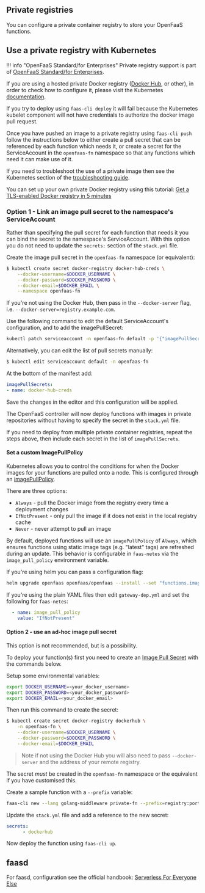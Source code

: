 ## Private registries

You can configure a private container registry to store your OpenFaaS functions.

## Use a private registry with Kubernetes

!!! info "OpenFaaS Standard/for Enterprises"
    Private registry support is part of [OpenFaaS Standard/for Enterprises](/openfaas-pro/introduction).

If you are using a hosted private Docker registry ([Docker Hub](https://hub.docker.com/), or other),
in order to check how to configure it, please visit the Kubernetes [documentation](https://kubernetes.io/docs/concepts/containers/images/#using-a-private-registry).

If you try to deploy using `faas-cli deploy` it will fail because the Kubernetes kubelet component will not have credentials to authorize the docker image pull request.

Once you have pushed an image to a private registry using `faas-cli push` follow the instructions below to either create a pull secret that can be referenced by each function which needs it, or create a secret for the ServiceAccount in the `openfaas-fn` namespace so that any functions which need it can make use of it.

If you need to troubleshoot the use of a private image then see the Kubernetes section of the [troubleshooting guide](/deployment/troubleshooting/).

You can set up your own private Docker registry using this tutorial: [Get a TLS-enabled Docker registry in 5 minutes](https://blog.alexellis.io/get-a-tls-enabled-docker-registry-in-5-minutes/)

### Option 1 - Link an image pull secret to the namespace's ServiceAccount

Rather than specifying the pull secret for each function that needs it you can bind the secret to the namespace's ServiceAccount. With this option you do not need to update the `secrets:` section of the `stack.yml` file.

Create the image pull secret in the `openfaas-fn` namespace (or equivalent):

```bash
$ kubectl create secret docker-registry docker-hub-creds \
    --docker-username=$DOCKER_USERNAME \
    --docker-password=$DOCKER_PASSWORD \
    --docker-email=$DOCKER_EMAIL \
    --namespace openfaas-fn
```

If you're not using the Docker Hub, then pass in the `--docker-server` flag, i.e. `--docker-server=registry.example.com`.

Use the following command to edit the default ServiceAccount's configuration, and to add the imagePullSecret:

```bash
kubectl patch serviceaccount -n openfaas-fn default -p '{"imagePullSecrets": [{"name": "docker-hub-creds"}]}'
```

Alternatively, you can edit the list of pull secrets manually:

```sh
$ kubectl edit serviceaccount default -n openfaas-fn
```

At the bottom of the manifest add:

``` yaml
imagePullSecrets:
- name: docker-hub-creds
```

Save the changes in the editor and this configuration will be applied.

The OpenFaaS controller will now deploy functions with images in private repositories without having to specify the secret in the `stack.yml` file.

If you need to deploy from multiple private container registries, repeat the steps above, then include each secret in the list of `imagePullSecrets`.

#### Set a custom ImagePullPolicy

Kubernetes allows you to control the conditions for when the Docker images for your functions are pulled onto a node. This is configured through an [imagePullPolicy](https://kubernetes.io/docs/concepts/containers/images/#updating-images).

There are three options:

- `Always` - pull the Docker image from the registry every time a deployment changes
- `IfNotPresent` - only pull the image if it does not exist in the local registry cache
- `Never` - never attempt to pull an image

By default, deployed functions will use an `imagePullPolicy` of `Always`, which ensures functions using static image tags (e.g. "latest" tags) are refreshed during an update. This behavior is configurable in `faas-netes` via the `image_pull_policy` environment variable.

If you're using helm you can pass a configuration flag:

```sh
helm upgrade openfaas openfaas/openfaas --install --set "functions.imagePullPolicy=IfNotPresent"
```

If you're using the plain YAML files then edit `gateway-dep.yml` and set the following for `faas-netes`:

```yaml
  - name: image_pull_policy
    value: "IfNotPresent"
```

#### Option 2 - use an ad-hoc image pull secret

This option is not recommended, but is a possibility.

To deploy your function(s) first you need to create an [Image Pull Secret](https://kubernetes.io/docs/tasks/configure-pod-container/pull-image-private-registry/) with the commands below.

Setup some environmental variables:

```bash
export DOCKER_USERNAME=<your_docker_username>
export DOCKER_PASSWORD=<your_docker_password>
export DOCKER_EMAIL=<your_docker_email>
```

Then run this command to create the secret:

```bash
$ kubectl create secret docker-registry dockerhub \
    -n openfaas-fn \
    --docker-username=$DOCKER_USERNAME \
    --docker-password=$DOCKER_PASSWORD \
    --docker-email=$DOCKER_EMAIL
```

> Note if not using the Docker Hub you will also need to pass `--docker-server` and the address of your remote registry.

The secret *must* be created in the `openfaas-fn` namespace or the equivalent if you have customised this.

Create a sample function with a `--prefix` variable:

```sh
faas-cli new --lang golang-middleware private-fn --prefix=registry:port/repo
```

Update the `stack.yml` file and add a reference to the new secret:

```yml
secrets:
      - dockerhub
```

Now deploy the function using `faas-cli up`.

## faasd

For faasd, configuration see the official handbook: [Serverless For Everyone Else](http://store.openfaas.com/l/serverless-for-everyone-else)

